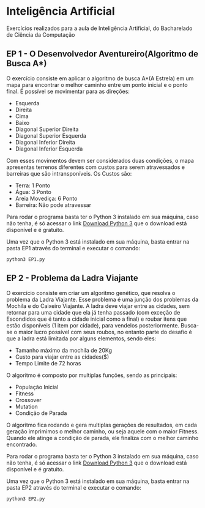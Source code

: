 # Inteligência Artificial
Exercícios realizados para a aula de Inteligência Artificial, do Bacharelado de Ciência da Computação

## EP 1 - O Desenvolvedor Aventureiro(Algoritmo de Busca A*)
O exercício consiste em aplicar o algoritmo de busca A*(A Estrela) em um mapa para encontrar o melhor caminho entre um ponto inicial e o ponto final. É possível se movimentar para as direções:
  - Esquerda
  - Direita
  - Cima
  - Baixo
  - Diagonal Superior Direita
  - Diagonal Superior Esquerda
  - Diagonal Inferior Direita
  - Diagonal Inferior Esquerda
  
Com esses movimentos devem ser considerados duas condições, o mapa apresentas terrenos diferentes com custos para serem atravessados e barreiras que são intransponíveis. Os Custos são:
  - Terra: 1 Ponto
  - Água: 3 Ponto
  - Areia Movediça: 6 Ponto
  - Barreira: Não pode atravessar

Para rodar o programa basta ter o Python 3 instalado em sua máquina, caso não tenha, é só acessar o link [Download Python 3](https://www.python.org/downloads/) que o download está disponível e é gratuito.

Uma vez que o Python 3 está instalado em sua máquina, basta entrar na pasta EP1 através do terminal e executar o comando:
````
python3 EP1.py
````

## EP 2 - Problema da Ladra Viajante
O exercício consiste em criar um algoritmo genético, que resolva o problema da Ladra Viajante. Esse problema é uma junção dos problemas da Mochila e do Caixeiro Viajante. A ladra deve viajar entre as cidades, sem retornar para uma cidade que ela já tenha passado (com exceção de Escondidos que é tanto a cidade inicial como a final) e roubar itens que estão disponíveis (1 item por cidade), para vendelos posteriormente. Busca-se o maior lucro possível com seus roubos, no entanto parte do desafio é que a ladra está limitada por alguns elementos, sendo eles:
  - Tamanho máximo da mochila de 20Kg
  - Custo para viajar entre as cidades($)
  - Tempo Limite de 72 horas

O algoritmo é composto por multiplas funções, sendo as principais:
  - População Inicial
  - Fitness 
  - Crossover
  - Mutation
  - Condição de Parada
  
O algoritmo fica rodando e gera multiplas gerações de resultados, em cada geração imprimimos o melhor caminho, ou seja aquele com o maior Fitness. Quando ele atinge a condição de parada, ele finaliza com o melhor caminho encontrado.
 
Para rodar o programa basta ter o Python 3 instalado em sua máquina, caso não tenha, é só acessar o link [Download Python 3](https://www.python.org/downloads/) que o download está disponível e é gratuito.

Uma vez que o Python 3 está instalado em sua máquina, basta entrar na pasta EP2 através do terminal e executar o comando:
````
python3 EP2.py
````
